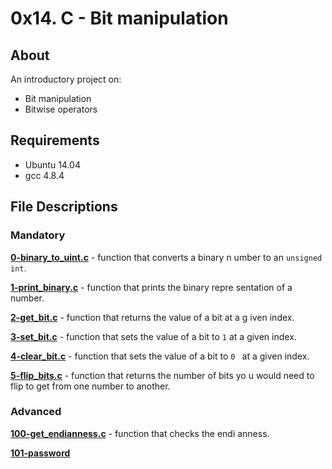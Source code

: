 # 0x14. C - Bit manipulation
## About
An introductory project on:
- Bit manipulation
- Bitwise operators
## Requirements
- Ubuntu 14.04
- gcc 4.8.4
## File Descriptions
### Mandatory
**[0-binary_to_uint.c](0-binary_to_uint.c)** - function that converts a binary n
umber to an `unsigned int`.

**[1-print_binary.c](1-print_binary.c)** - function that prints the binary repre
sentation of a number.

**[2-get_bit.c](2-get_bit.c)** - function that returns the value of a bit at a g
iven index.

**[3-set_bit.c](3-set_bit.c)** - function that sets the value of a bit to `1` at
 a given index.

**[4-clear_bit.c](4-clear_bit.c)** - function that sets the value of a bit to `0
` at a given index.

**[5-flip_bits.c](5-flip_bits.c)** - function that returns the number of bits yo
u would need to flip to get from one number to another.

### Advanced
**[100-get_endianness.c](100-get_endianness.c)** - function that checks the endi
anness.

**[101-password](101-password)**
